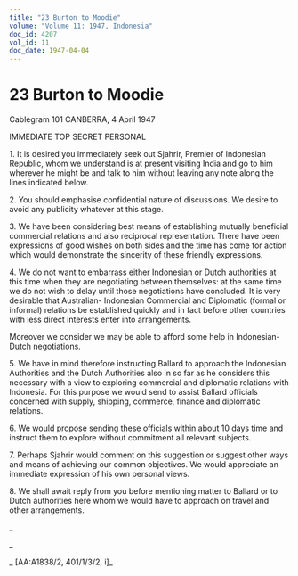 ```yaml
---
title: "23 Burton to Moodie"
volume: "Volume 11: 1947, Indonesia"
doc_id: 4207
vol_id: 11
doc_date: 1947-04-04
---
```


# 23 Burton to Moodie

Cablegram 101 CANBERRA, 4 April 1947

IMMEDIATE TOP SECRET PERSONAL

1\. It is desired you immediately seek out Sjahrir, Premier of Indonesian Republic, whom we understand is at present visiting India and go to him wherever he might be and talk to him without leaving any note along the lines indicated below.

2\. You should emphasise confidential nature of discussions. We desire to avoid any publicity whatever at this stage.

3\. We have been considering best means of establishing mutually beneficial commercial relations and also reciprocal representation. There have been expressions of good wishes on both sides and the time has come for action which would demonstrate the sincerity of these friendly expressions.

4\. We do not want to embarrass either Indonesian or Dutch authorities at this time when they are negotiating between themselves: at the same time we do not wish to delay until those negotiations have concluded. It is very desirable that Australian- Indonesian Commercial and Diplomatic (formal or informal) relations be established quickly and in fact before other countries with less direct interests enter into arrangements.

Moreover we consider we may be able to afford some help in Indonesian-Dutch negotiations.

5\. We have in mind therefore instructing Ballard to approach the Indonesian Authorities and the Dutch Authorities also in so far as he considers this necessary with a view to exploring commercial and diplomatic relations with Indonesia. For this purpose we would send to assist Ballard officials concerned with supply, shipping, commerce, finance and diplomatic relations.

6\. We would propose sending these officials within about 10 days time and instruct them to explore without commitment all relevant subjects.

7\. Perhaps Sjahrir would comment on this suggestion or suggest other ways and means of achieving our common objectives. We would appreciate an immediate expression of his own personal views.

8\. We shall await reply from you before mentioning matter to Ballard or to Dutch authorities here whom we would have to approach on travel and other arrangements.

_

_

_ [AA:A1838/2, 401/1/3/2, i]_
